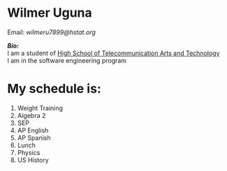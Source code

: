 # Wilmer Uguna    


Email: _wilmeru7899@hstat.org_  


**_Bio:_**
<br> I am a student of [High School of Telecommunication Arts and Technology](http://www.hstat.org/) <br> I am in the software engineering program 

My schedule is:
=======

1. Weight Training  
2. Algebra 2  
3. SEP  
4. AP English 
5. AP Spanish
6. Lunch 
7. Physics 
8. US History 